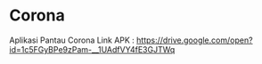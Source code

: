 # Corona
 Aplikasi Pantau Corona
Link APK : https://drive.google.com/open?id=1c5FGyBPe9zPam-__1UAdfVY4fE3GJTWq
